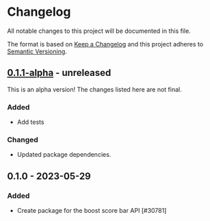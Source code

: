 # Changelog

All notable changes to this project will be documented in this file.

The format is based on [Keep a Changelog](https://keepachangelog.com/en/1.0.0/)
and this project adheres to [Semantic Versioning](https://semver.org/spec/v2.0.0.html).

## [0.1.1-alpha] - unreleased

This is an alpha version! The changes listed here are not final.

### Added
- Add tests

### Changed
- Updated package dependencies.

## 0.1.0 - 2023-05-29
### Added
- Create package for the boost score bar API [#30781]

[0.1.1-alpha]: https://github.com/Automattic/jetpack-boost-score-api/compare/v0.1.0...v0.1.1-alpha
